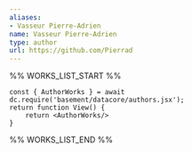 ```yaml
---
aliases:
- Vasseur Pierre-Adrien
name: Vasseur Pierre-Adrien
type: author
url: https://github.com/Pierrad
---
```



%% WORKS_LIST_START %%

```datacorejsx
const { AuthorWorks } = await dc.require('basement/datacore/authors.jsx');
return function View() {
    return <AuthorWorks/>
}
```
%% WORKS_LIST_END %%